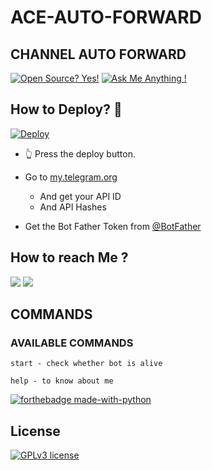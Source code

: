 # ACE-AUTO-FORWARD

## CHANNEL AUTO FORWARD


[![Open Source? Yes!](https://badgen.net/badge/Open%20Source%20%3F/Yes%21/blue?icon=github)](https://github.com/imacekun/ACE-AUTO-FORWARD/tree/main)
[![Ask Me Anything !](https://img.shields.io/badge/Ask%20me-anything-1abc9c.svg)](https://telegram.dog/AceCallRobot)

## How to Deploy? 🤔
[![Deploy](https://www.herokucdn.com/deploy/button.svg)](https://heroku.com/deploy?template=https://github.com/imacekun/ACE-AUTO-FORWARD)
- 👆 Press the deploy button.

- Go to  [my.telegram.org](https://my.telegram.org/)
     - And get your API ID
     - And API Hashes

- Get the Bot Father Token from [@BotFather](https://telegram.dog/botfather)




## How to reach Me ?
<a href="https://telegram.dog/WickedSkull"><img src="https://img.shields.io/badge/Join-Telegram%20Channel-red.svg?logo=Telegram"></a>
<a href="https://telegram.dog/AceCallRobot"><img src="https://img.shields.io/badge/Join-Telegram%20Group-blue.svg?logo=telegram"></a>

## COMMANDS
### AVAILABLE COMMANDS 
```
start - check whether bot is alive 

help - to know about me
```

[![forthebadge made-with-python](http://ForTheBadge.com/images/badges/made-with-python.svg)](https://www.python.org/)

## License
[![GPLv3 license](https://img.shields.io/badge/License-GPLv3-blue.svg)](https://github.com/imacekun/ACE-AUTO-FORWARD/blob/main/LICENSE)
